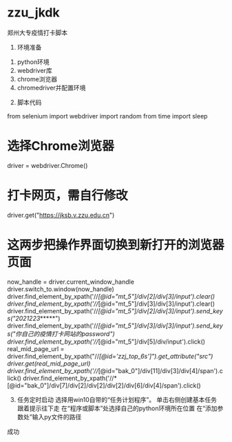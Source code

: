# zzu_jkdk
郑州大专疫情打卡脚本


1. 环境准备
1) python环境
2) webdriver库
3) chrome浏览器
4) chromedriver并配置环境   



2. 脚本代码


from selenium import webdriver
import random
from time import sleep
# 选择Chrome浏览器
driver = webdriver.Chrome()
# 打卡网页，需自行修改
driver.get("https://jksb.v.zzu.edu.cn")
# 这两步把操作界面切换到新打开的浏览器页面
now_handle = driver.current_window_handle
driver.switch_to.window(now_handle)
driver.find_element_by_xpath('//*[@id="mt_5"]/div[2]/div[3]/input').clear()
driver.find_element_by_xpath('//*[@id="mt_5"]/div[3]/div[3]/input').clear()
driver.find_element_by_xpath('//*[@id="mt_5"]/div[2]/div[3]/input').send_keys("2021223******")
driver.find_element_by_xpath('//*[@id="mt_5"]/div[3]/div[3]/input').send_keys("你自己的疫情打卡网站的password")	
driver.find_element_by_xpath('//*[@id="mt_5"]/div[5]/div/input').click()
real_mid_page_url = driver.find_element_by_xpath("//*[@id='zzj_top_6s']").get_attribute("src")
driver.get(real_mid_page_url)
driver.find_element_by_xpath('//*[@id="bak_0"]/div[11]/div[3]/div[4]/span').click()
driver.find_element_by_xpath('//*[@id="bak_0"]/div[7]/div[2]/div[2]/div[2]/div[6]/div[4]/span').click()


3. 任务定时启动
选择用win10自带的“任务计划程序”。
单击右侧创建基本任务
跟着提示往下走
在“程序或脚本”处选择自己的python环境所在位置
在“添加参数处”输入py文件的路径

成功

